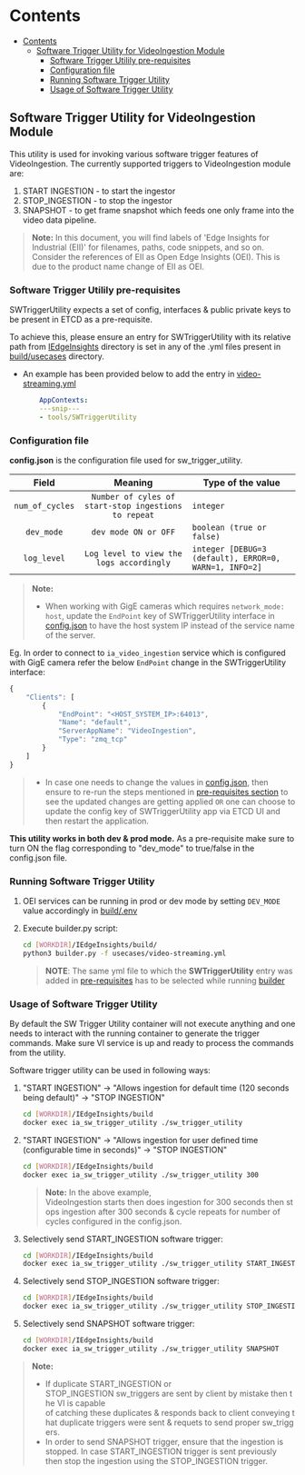 # Contents

- [Contents](#contents)
  - [Software Trigger Utility for VideoIngestion Module](#software-trigger-utility-for-videoingestion-module)
    - [Software Trigger Utilily pre-requisites](#software-trigger-utilily-pre-requisites)
    - [Configuration file](#configuration-file)
    - [Running Software Trigger Utility](#running-softwaretriggerutility)
    - [Usage of Software Trigger Utility](#usageofsoftwaretriggerutility)

## Software Trigger Utility for VideoIngestion Module

This utility is used for invoking various software trigger features of VideoIngestion. The currently supported triggers to VideoIngestion module are:

1. START INGESTION - to start the ingestor
2. STOP_INGESTION -  to stop the ingestor
3. SNAPSHOT - to get frame snapshot which feeds one only frame into the video data pipeline.

>**Note:** In this document, you will find labels of 'Edge Insights for Industrial (EII)' for filenames, paths, code snippets, and so on. Consider the references of EII as Open Edge Insights (OEI). This is due to the product name change of EII as OEI.

### Software Trigger Utilily pre-requisites

SWTriggerUtility expects a set of config, interfaces & public private keys to be present in ETCD as a pre-requisite.

To achieve this, please ensure an entry for SWTriggerUtility with its relative path from [IEdgeInsights](../../) directory is set in any of the .yml files present in [build/usecases](https://github.com/open-edge-insights/eii-core/tree/master/build/usecases) directory.

- An example has been provided below to add the entry in [video-streaming.yml](https://github.com/open-edge-insights/eii-core/blob/master/build/usecases/video-streaming.yml)

    ```yml
        AppContexts:
        ---snip---
        - tools/SWTriggerUtility
    ```

### Configuration file

**config.json** is the configuration file used for sw_trigger_utility.

|       Field      | Meaning |                                       Type of the value                                    |
| :-------------:  | :-----: | ------------------------------------------------------------------------------------ |
| `num_of_cycles`  | `Number of cyles of start-stop ingestions to repeat`   | `integer`                           |
| `dev_mode`       | `dev mode ON or OFF`   | `boolean (true or false)`  |
| `log_level`      | `Log level to view the logs accordingly`   |  `integer [DEBUG=3 (default), ERROR=0, WARN=1, INFO=2]`  |

> **Note:**
>
> - When working with GigE cameras which requires `network_mode: host`, update the `EndPoint` key of SWTriggerUtility interface in [config.json](./config.json) to have the host system IP instead of the service name of the server.

Eg. In order to connect to `ia_video_ingestion` service which is configured with GigE camera refer the below `EndPoint` change in the SWTriggerUtility interface:

  ```javascript
  {
      "Clients": [
          {
              "EndPoint": "<HOST_SYSTEM_IP>:64013",
              "Name": "default",
              "ServerAppName": "VideoIngestion",
              "Type": "zmq_tcp"
          }
      ]
  }
  ```

> - In case one needs to change the values in [config.json](./config.json), then ensure to re-run the steps mentioned in [pre-requisites section](#software-trigger-utilily-pre-requisites) to see the updated changes are getting applied `OR` one can choose to update the config key of SWTriggerUtility app via ETCD UI and then restart the application.

**This utility works in both dev & prod mode.**  As a pre-requisite make sure to turn ON the flag corresponding to "dev_mode" to true/false in the config.json file.

### Running Software Trigger Utility

1. OEI services can be running in prod or dev mode by setting `DEV_MODE` value accordingly in [build/.env](https://github.com/open-edge-insights/eii-core/blob/master/build/.env)

2. Execute builder.py script:

   ```sh
   cd [WORKDIR]/IEdgeInsights/build/
   python3 builder.py -f usecases/video-streaming.yml
   ```

   > **NOTE**: The same yml file to which the **SWTriggerUtility** entry was added in [pre-requisites](#software-trigger-utilily-pre-requisites) has to be selected while running [builder](https://github.com/open-edge-insights/eii-core/blob/master/build/builder.py)

### Usage of Software Trigger Utility

By default the SW Trigger Utility container will not execute anything and one needs to interact with the running container to generate the trigger commands. Make sure VI service is up and ready to process the commands from the utility.

Software trigger utility can be used in following ways:

1. "START INGESTION" -> "Allows ingestion for default time (120 seconds being default)" -> "STOP INGESTION"

   ```sh
   cd [WORKDIR]/IEdgeInsights/build
   docker exec ia_sw_trigger_utility ./sw_trigger_utility
   ```

2. "START INGESTION" -> "Allows ingestion for user defined time (configurable time in seconds)" -> "STOP INGESTION"

   ```sh
   cd [WORKDIR]/IEdgeInsights/build
   docker exec ia_sw_trigger_utility ./sw_trigger_utility 300
   ```

   > **Note:** In the above example, VideoIngestion starts then does ingestion for 300 seconds then stops ingestion after 300 seconds & cycle repeats for number of cycles configured in the config.json.

3. Selectively send START_INGESTION software trigger:

   ```sh
   cd [WORKDIR]/IEdgeInsights/build
   docker exec ia_sw_trigger_utility ./sw_trigger_utility START_INGESTION
   ```

4. Selectively send STOP_INGESTION software trigger:

   ```sh
   cd [WORKDIR]/IEdgeInsights/build
   docker exec ia_sw_trigger_utility ./sw_trigger_utility STOP_INGESTION
   ```

5. Selectively send SNAPSHOT software trigger:

   ```sh
   cd [WORKDIR]/IEdgeInsights/build
   docker exec ia_sw_trigger_utility ./sw_trigger_utility SNAPSHOT
   ```

> **Note:**
>
> - If duplicate START_INGESTION or STOP_INGESTION sw_triggers are sent by client by mistake then the VI is capable  of catching these duplicates & responds back to client conveying that duplicate triggers were sent & requets to send proper sw_triggers.
> - In order to send SNAPSHOT trigger, ensure that the ingestion is stopped. In case START_INGESTION trigger is sent previously then stop the ingestion using the STOP_INGESTION trigger.
